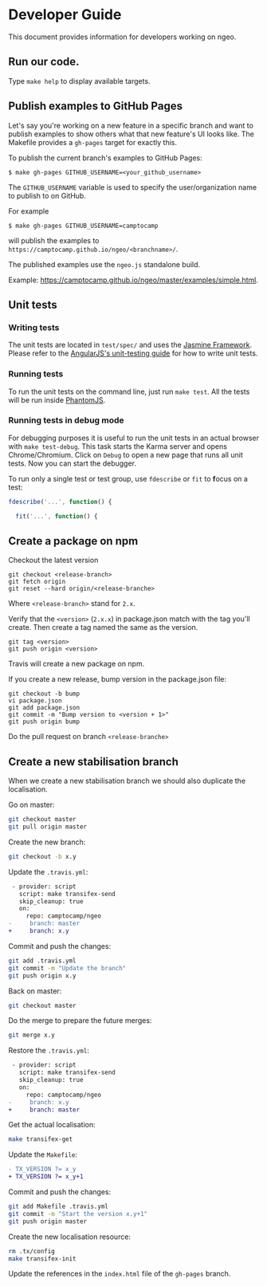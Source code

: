 # Developer Guide

This document provides information for developers working on ngeo.

## Run our code.

Type `make help` to display available targets.

## Publish examples to GitHub Pages

Let's say you're working on a new feature in a specific branch and want to
publish examples to show others what that new feature's UI looks like. The
Makefile provides a `gh-pages` target for exactly this.

To publish the current branch's examples to GitHub Pages:

```shell
$ make gh-pages GITHUB_USERNAME=<your_github_username>
```

The `GITHUB_USERNAME` variable is used to specify the user/organization name to
publish to on GitHub.

For example

```shell
$ make gh-pages GITHUB_USERNAME=camptocamp
```

will publish the examples to `https://camptocamp.github.io/ngeo/<branchname>/`.

The published examples use the `ngeo.js` standalone build.

Example: https://camptocamp.github.io/ngeo/master/examples/simple.html.

## Unit tests

### Writing tests

The unit tests are located in `test/spec/` and uses the [Jasmine Framework](http://jasmine.github.io/1.3/introduction.html).
Please refer to the [AngularJS's unit-testing guide](https://docs.angularjs.org/guide/unit-testing) for
how to write unit tests.

### Running tests

To run the unit tests on the command line, just run `make test`. All the tests will be
run inside [PhantomJS](http://phantomjs.org/).

### Running tests in debug mode

For debugging purposes it is useful to run the unit tests in an actual browser with
`make test-debug`. This task starts the Karma server and opens Chrome/Chromium. Click on
`Debug` to open a new page that runs all unit tests. Now you can start the debugger.

To run only a single test or test group, use `fdescribe` or `fit` to **f**ocus
on a test:

```javascript
fdescribe('...', function() {

  fit('...', function() {
```

## Create a package on npm

Checkout the latest version

```
git checkout <release-branch>
git fetch origin
git reset --hard origin/<release-branche>
```

Where `<release-branch>` stand for `2.x`.

Verify that the `<version>` (`2.x.x`) in package.json match with the tag you'll
create. Then create a tag named the same as the version.

```
git tag <version>
git push origin <version>
```

Travis will create a new package on npm.

If you create a new release, bump version in the package.json file:

```
git checkout -b bump
vi package.json
git add package.json
git commit -m "Bump version to <version + 1>"
git push origin bump
```

Do the pull request on branch `<release-branche>`

## Create a new stabilisation branch

When we create a new stabilisation branch we should also duplicate the localisation.

Go on master:

```bash
git checkout master
git pull origin master
```

Create the new branch:

```bash
git checkout -b x.y
```

Update the `.travis.yml`:

```diff
 - provider: script
   script: make transifex-send
   skip_cleanup: true
   on:
     repo: camptocamp/ngeo
-     branch: master
+     branch: x.y
```

Commit and push the changes:

```bash
git add .travis.yml
git commit -m "Update the branch"
git push origin x.y
```

Back on master:

```bash
git checkout master
```

Do the merge to prepare the future merges:

```bash
git merge x.y
```

Restore the `.travis.yml`:

```diff
 - provider: script
   script: make transifex-send
   skip_cleanup: true
   on:
     repo: camptocamp/ngeo
-     branch: x.y
+     branch: master
```

Get the actual localisation:

```bash
make transifex-get
```

Update the `Makefile`:

```diff
- TX_VERSION ?= x_y
+ TX_VERSION ?= x_y+1
```

Commit and push the changes:

```bash
git add Makefile .travis.yml
git commit -m "Start the version x.y+1"
git push origin master
```

Create the new localisation resource:

```bash
rm .tx/config
make transifex-init
```

Update the references in the `index.html` file of the `gh-pages` branch.
